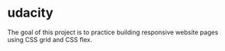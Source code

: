 # udacity
The goal of this project is to practice building responsive website pages using CSS grid and CSS flex.
